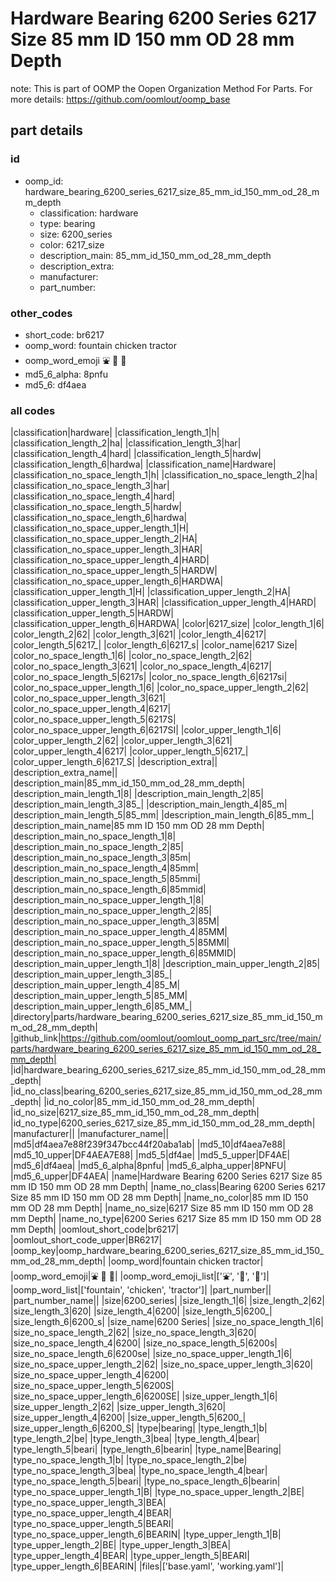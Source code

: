 # Hardware Bearing 6200 Series 6217 Size 85 mm ID 150 mm OD 28 mm Depth  

note: This is part of OOMP the Oopen Organization Method For Parts. For more details: https://github.com/oomlout/oomp_base

##  part details





### id
* oomp_id: hardware_bearing_6200_series_6217_size_85_mm_id_150_mm_od_28_mm_depth
  * classification: hardware
  * type: bearing
  * size: 6200_series
  * color: 6217_size
  * description_main: 85_mm_id_150_mm_od_28_mm_depth
  * description_extra: 
  * manufacturer: 
  * part_number: 

### other_codes
* short_code: br6217
* oomp_word: fountain chicken tractor
* oomp_word_emoji :fountain: :chicken: :tractor:
* md5_6_alpha: 8pnfu
* md5_6: df4aea

### all codes 
|classification|hardware|
|classification_length_1|h|
|classification_length_2|ha|
|classification_length_3|har|
|classification_length_4|hard|
|classification_length_5|hardw|
|classification_length_6|hardwa|
|classification_name|Hardware|
|classification_no_space_length_1|h|
|classification_no_space_length_2|ha|
|classification_no_space_length_3|har|
|classification_no_space_length_4|hard|
|classification_no_space_length_5|hardw|
|classification_no_space_length_6|hardwa|
|classification_no_space_upper_length_1|H|
|classification_no_space_upper_length_2|HA|
|classification_no_space_upper_length_3|HAR|
|classification_no_space_upper_length_4|HARD|
|classification_no_space_upper_length_5|HARDW|
|classification_no_space_upper_length_6|HARDWA|
|classification_upper_length_1|H|
|classification_upper_length_2|HA|
|classification_upper_length_3|HAR|
|classification_upper_length_4|HARD|
|classification_upper_length_5|HARDW|
|classification_upper_length_6|HARDWA|
|color|6217_size|
|color_length_1|6|
|color_length_2|62|
|color_length_3|621|
|color_length_4|6217|
|color_length_5|6217_|
|color_length_6|6217_s|
|color_name|6217 Size|
|color_no_space_length_1|6|
|color_no_space_length_2|62|
|color_no_space_length_3|621|
|color_no_space_length_4|6217|
|color_no_space_length_5|6217s|
|color_no_space_length_6|6217si|
|color_no_space_upper_length_1|6|
|color_no_space_upper_length_2|62|
|color_no_space_upper_length_3|621|
|color_no_space_upper_length_4|6217|
|color_no_space_upper_length_5|6217S|
|color_no_space_upper_length_6|6217SI|
|color_upper_length_1|6|
|color_upper_length_2|62|
|color_upper_length_3|621|
|color_upper_length_4|6217|
|color_upper_length_5|6217_|
|color_upper_length_6|6217_S|
|description_extra||
|description_extra_name||
|description_main|85_mm_id_150_mm_od_28_mm_depth|
|description_main_length_1|8|
|description_main_length_2|85|
|description_main_length_3|85_|
|description_main_length_4|85_m|
|description_main_length_5|85_mm|
|description_main_length_6|85_mm_|
|description_main_name|85 mm ID 150 mm OD 28 mm Depth|
|description_main_no_space_length_1|8|
|description_main_no_space_length_2|85|
|description_main_no_space_length_3|85m|
|description_main_no_space_length_4|85mm|
|description_main_no_space_length_5|85mmi|
|description_main_no_space_length_6|85mmid|
|description_main_no_space_upper_length_1|8|
|description_main_no_space_upper_length_2|85|
|description_main_no_space_upper_length_3|85M|
|description_main_no_space_upper_length_4|85MM|
|description_main_no_space_upper_length_5|85MMI|
|description_main_no_space_upper_length_6|85MMID|
|description_main_upper_length_1|8|
|description_main_upper_length_2|85|
|description_main_upper_length_3|85_|
|description_main_upper_length_4|85_M|
|description_main_upper_length_5|85_MM|
|description_main_upper_length_6|85_MM_|
|directory|parts/hardware_bearing_6200_series_6217_size_85_mm_id_150_mm_od_28_mm_depth|
|github_link|https://github.com/oomlout/oomlout_oomp_part_src/tree/main/parts/hardware_bearing_6200_series_6217_size_85_mm_id_150_mm_od_28_mm_depth|
|id|hardware_bearing_6200_series_6217_size_85_mm_id_150_mm_od_28_mm_depth|
|id_no_class|bearing_6200_series_6217_size_85_mm_id_150_mm_od_28_mm_depth|
|id_no_color|85_mm_id_150_mm_od_28_mm_depth|
|id_no_size|6217_size_85_mm_id_150_mm_od_28_mm_depth|
|id_no_type|6200_series_6217_size_85_mm_id_150_mm_od_28_mm_depth|
|manufacturer||
|manufacturer_name||
|md5|df4aea7e88f239f347bcc44f20aba1ab|
|md5_10|df4aea7e88|
|md5_10_upper|DF4AEA7E88|
|md5_5|df4ae|
|md5_5_upper|DF4AE|
|md5_6|df4aea|
|md5_6_alpha|8pnfu|
|md5_6_alpha_upper|8PNFU|
|md5_6_upper|DF4AEA|
|name|Hardware Bearing 6200 Series 6217 Size 85 mm ID 150 mm OD 28 mm Depth|
|name_no_class|Bearing 6200 Series 6217 Size 85 mm ID 150 mm OD 28 mm Depth|
|name_no_color|85 mm ID 150 mm OD 28 mm Depth|
|name_no_size|6217 Size 85 mm ID 150 mm OD 28 mm Depth|
|name_no_type|6200 Series 6217 Size 85 mm ID 150 mm OD 28 mm Depth|
|oomlout_short_code|br6217|
|oomlout_short_code_upper|BR6217|
|oomp_key|oomp_hardware_bearing_6200_series_6217_size_85_mm_id_150_mm_od_28_mm_depth|
|oomp_word|fountain chicken tractor|
|oomp_word_emoji|:fountain: :chicken: :tractor:|
|oomp_word_emoji_list|[':fountain:', ':chicken:', ':tractor:']|
|oomp_word_list|['fountain', 'chicken', 'tractor']|
|part_number||
|part_number_name||
|size|6200_series|
|size_length_1|6|
|size_length_2|62|
|size_length_3|620|
|size_length_4|6200|
|size_length_5|6200_|
|size_length_6|6200_s|
|size_name|6200 Series|
|size_no_space_length_1|6|
|size_no_space_length_2|62|
|size_no_space_length_3|620|
|size_no_space_length_4|6200|
|size_no_space_length_5|6200s|
|size_no_space_length_6|6200se|
|size_no_space_upper_length_1|6|
|size_no_space_upper_length_2|62|
|size_no_space_upper_length_3|620|
|size_no_space_upper_length_4|6200|
|size_no_space_upper_length_5|6200S|
|size_no_space_upper_length_6|6200SE|
|size_upper_length_1|6|
|size_upper_length_2|62|
|size_upper_length_3|620|
|size_upper_length_4|6200|
|size_upper_length_5|6200_|
|size_upper_length_6|6200_S|
|type|bearing|
|type_length_1|b|
|type_length_2|be|
|type_length_3|bea|
|type_length_4|bear|
|type_length_5|beari|
|type_length_6|bearin|
|type_name|Bearing|
|type_no_space_length_1|b|
|type_no_space_length_2|be|
|type_no_space_length_3|bea|
|type_no_space_length_4|bear|
|type_no_space_length_5|beari|
|type_no_space_length_6|bearin|
|type_no_space_upper_length_1|B|
|type_no_space_upper_length_2|BE|
|type_no_space_upper_length_3|BEA|
|type_no_space_upper_length_4|BEAR|
|type_no_space_upper_length_5|BEARI|
|type_no_space_upper_length_6|BEARIN|
|type_upper_length_1|B|
|type_upper_length_2|BE|
|type_upper_length_3|BEA|
|type_upper_length_4|BEAR|
|type_upper_length_5|BEARI|
|type_upper_length_6|BEARIN|
|files|['base.yaml', 'working.yaml']|
